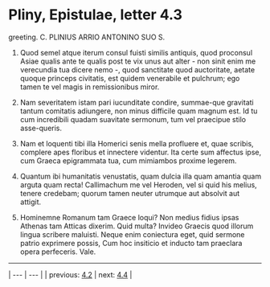 # Pliny, Epistulae, letter 4.3

greeting. C. PLINIUS ARRIO ANTONINO SUO S.



1. Quod semel atque iterum consul fuisti similis antiquis, quod proconsul Asiae qualis ante te qualis post te vix unus aut alter - non sinit enim me verecundia tua dicere nemo -, quod sanctitate quod auctoritate, aetate quoque princeps civitatis, est quidem venerabile et pulchrum; ego tamen te vel magis in remissionibus miror.



2. Nam severitatem istam pari iucunditate condire, summae-que gravitati tantum comitatis adiungere, non minus difficile quam magnum est. Id tu cum incredibili quadam suavitate sermonum, tum vel praecipue stilo asse-queris.



3. Nam et loquenti tibi illa Homerici senis mella profluere et, quae scribis, complere apes floribus et innectere videntur. Ita certe sum affectus ipse, cum Graeca epigrammata tua, cum mimiambos proxime legerem.



4. Quantum ibi humanitatis venustatis, quam dulcia illa quam amantia quam arguta quam recta! Callimachum me vel Heroden, vel si quid his melius, tenere credebam; quorum tamen neuter utrumque aut absolvit aut attigit.



5. Hominemne Romanum tam Graece loqui? Non medius fidius ipsas Athenas tam Atticas dixerim. Quid multa? Invideo Graecis quod illorum lingua scribere maluisti. Neque enim coniectura eget, quid sermone patrio exprimere possis, Cum hoc insiticio et inducto tam praeclara opera perfeceris. Vale.



---

| --- | --- |
| previous: [4.2](../4.2/) | next: [4.4](../4.4/) |